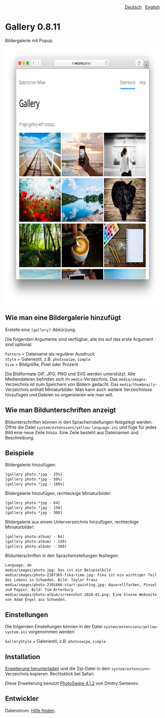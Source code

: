<p align="right"><a href="README-de.md">Deutsch</a> &nbsp; <a href="README.md">English</a></p>

Gallery 0.8.11
==============
Bildergalerie mit Popup.

<p align="center"><img src="gallery-screenshot.png?raw=true" width="795" height="836" alt="Bildschirmfoto"></p>

## Wie man eine Bildergalerie hinzufügt

Erstelle eine `[gallery]`-Abkürzung.

Die folgenden Argumente sind verfügbar, alle bis auf das erste Argument sind optional:
  
`Pattern` = Dateiname als regulärer Ausdruck  
`Style` = Galeriestil, z.B. `photoswipe`, `simple`  
`Size` = Bildgröße, Pixel oder Prozent  

Die Bildformate GIF, JPG, PNG und SVG werden unterstützt. Alle Mediendateien befinden sich im `media`-Verzeichnis. Das `media/images`-Verzeichnis ist zum Speichern von Bildern gedacht. Das `media/thumbnails`-Verzeichnis enthält Miniaturbilder. Man kann auch weitere Verzeichnisse hinzufügen und Dateien so organisieren wie man will.

## Wie man Bildunterschriften anzeigt

Bildunterschriften können in den Spracheinstellungen festgelegt werden. Öffne die Datei `system/extensions/yellow-language.ini` und füge für jedes Bild eine neue Zeile hinzu. Eine Zeile besteht aus Dateinamen und Beschreibung.

## Beispiele

Bildergalerie hinzufügen:

    [gallery photo.*jpg - 25%]
    [gallery photo.*jpg - 50%]
    [gallery photo.*jpg - 100%]

Bildergalerie hinzufügen, rechteckige Miniaturbilder:

    [gallery photo.*jpg - 64]
    [gallery photo.*jpg - 150]
    [gallery photo.*jpg - 300]

Bildergalerie aus einem Unterverzeichnis hinzufügen, rechteckige Miniaturbilder:

    [gallery photo-album/ - 64]
    [gallery photo-album/ - 150]
    [gallery photo-album/ - 300]

Bildunterschriften in den Spracheinstellungen festlegen:

    Language: de
    media/images/photo.jpg: Das ist ein Beispielbild
    media/images/photo-2387365-fika-time.jpg: Fika ist ein wichtiger Teil des Lebens in Schweden. Bild: Taylor Franz
    media/images/photo-2391666-start-painting.jpg: Aquarellfarben, Pinsel und Papier. Bild: Tim Arterbury
    media/images/photo-album/screenshot-2020-01.png: Eine kleine Webseite von Adam Engel aus Schweden.

## Einstellungen

Die folgenden Einstellungen können in der Datei `system/extensions/yellow-system.ini` vorgenommen werden:

`GalleryStyle` = Galeriestil, z.B. `photoswipe`, `simple`  

## Installation

[Erweiterung herunterladen](https://github.com/datenstrom/yellow-extensions/raw/master/zip/gallery.zip) und die Zip-Datei in dein `system/extensions`-Verzeichnis kopieren. Rechtsklick bei Safari.

Diese Erweiterung benutzt [PhotoSwipe 4.1.2](https://github.com/dimsemenov/photoswipe) von Dmitry Semenov.

## Entwickler

Datenstrom. [Hilfe finden](https://datenstrom.se/de/yellow/help/).

